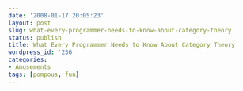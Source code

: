 ```yaml
---
date: '2008-01-17 20:05:23'
layout: post
slug: what-every-programmer-needs-to-know-about-category-theory
status: publish
title: What Every Programmer Needs to Know About Category Theory
wordpress_id: '236'
categories:
- Amusements
tags: [pompous, fun]
---
```



